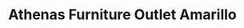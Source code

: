 ---
title: "Athenas Furniture Outlet Amarillo"
url: /amarillo/athenas-furniture-outlet-amarillo/
shop: furniture
---